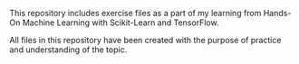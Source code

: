 This repository includes exercise files as a part of my learning from Hands-On Machine Learning with Scikit-Learn and TensorFlow.

All files in this repository have been created with the purpose of practice and understanding of the topic. 

